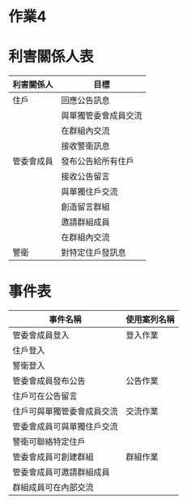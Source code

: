# 作業4
# 利害關係人表
| 利害關係人 | 目標 |
| --------- | ---- |
| 住戶 | 回應公告訊息 |
|  | 與單獨管委會成員交流 |
|  | 在群組內交流 |
|  | 接收警衛訊息 |
| 管委會成員 | 發布公告給所有住戶 |
|  | 接收公告留言 |
|  | 與單獨住戶交流 |
|  | 創造留言群組 |
|  | 邀請群組成員 |
|  | 在群組內交流 |
| 警衛 | 對特定住戶發訊息 |
# 事件表
| 事件名稱 | 使用案列名稱 |
| ------- | ----------- |
| 管委會成員登入 | 登入作業 |
| 住戶登入 |  |
| 警衛登入 |  |
| 管委會成員發布公告 | 公告作業 |
| 住戶可在公告留言 |  |
| 住戶可與單獨管委會成員交流 | 交流作業 |
| 管委會成員可與單獨住戶交流 |  |
| 警衛可聯絡特定住戶 |  |
| 管委會成員可創建群組 | 群組作業 |
| 管委會成員可邀請群組成員 |  |
| 群組成員可在內部交流 |  |

